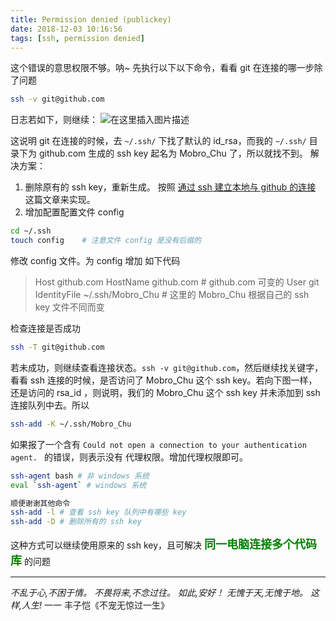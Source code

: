 ```yaml
---
title: Permission denied (publickey)
date: 2018-12-03 10:16:56
tags: [ssh, permission denied]
---
```

这个错误的意思权限不够。呐~
先执行以下以下命令，看看 git 在连接的哪一步除了问题
```bash
ssh -v git@github.com
```
日志若如下，则继续：
![在这里插入图片描述](/images/201812/20181112183240688.png)

这说明 git 在连接的时候，去 `~/.ssh/` 下找了默认的 id_rsa，而我的 `~/.ssh/` 目录下为 github.com 生成的 ssh key 起名为 Mobro_Chu 了，所以就找不到。
解决方案：
1. 删除原有的 ssh key，重新生成。
按照 [通过 ssh 建立本地与 github 的连接](https://blog.csdn.net/weixin_41610178/article/details/83996863) 这篇文章来实现。
2. 增加配置配置文件 config
```bash
cd ~/.ssh
touch config	# 注意文件 config 是没有后缀的
```
修改 config 文件。为 config 增加 如下代码
> Host github.com
> HostName github.com		# github.com 可变的
> User git
> IdentityFile ~/.ssh/Mobro_Chu	# 这里的 Mobro_Chu 根据自己的 ssh key 文件不同而变

检查连接是否成功
```bash
ssh -T git@github.com
```
若未成功，则继续查看连接状态。`ssh -v git@github.com`，然后继续找关键字，看看 ssh 连接的时候，是否访问了 Mobro_Chu 这个 ssh key。若向下图一样，还是访问的 rsa_id ，则说明，我们的 Mobro_Chu 这个 ssh key 并未添加到 ssh 连接队列中去。所以
```bash
ssh-add -K ~/.ssh/Mobro_Chu
```
如果报了一个含有 `Could not open a connection to your authentication agent. ` 的错误，则表示没有 代理权限。增加代理权限即可。
```bash
ssh-agent bash # 非 windows 系统
eval `ssh-agent` # windows 系统

顺便谢谢其他命令
ssh-add -l # 查看 ssh key 队列中有哪些 key
ssh-add -D # 删除所有的 ssh key
```

这种方式可以继续使用原来的 ssh key，且可解决 __<span style="font-size: 18px; color: green;">同一电脑连接多个代码库</span>__ 的问题

---
_不乱于心,不困于情。_
_不畏将来,不念过往。_
_如此,安好！_
_无愧于天,无愧于地。_
_这样,人生!_
一一  丰子恺《不宠无惊过一生》

